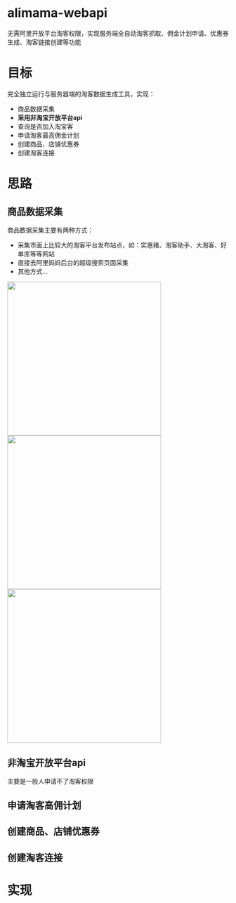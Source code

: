 # alimama-webapi
无需阿里开放平台淘客权限，实现服务端全自动淘客抓取、佣金计划申请、优惠券生成、淘客链接创建等功能

# 目标

完全独立运行与服务器端的淘客数据生成工具，实现：

- 商品数据采集
- <b>采用非淘宝开放平台api</b>
- 查询是否加入淘宝客
- 申请淘客最高佣金计划
- 创建商品、店铺优惠券
- 创建淘客连接

# 思路

## 商品数据采集
商品数据采集主要有两种方式：

- 采集市面上比较大的淘客平台发布站点，如：实惠猪、淘客助手、大淘客、好单库等等网站
- 直接去阿里妈妈后台的超级搜索页面采集
- 其他方式...

<img width="350" src="https://github.com/poorevil/alimama-webapi/blob/master/readme_resource/dataoke.png"/>

<img width="350" src="https://github.com/poorevil/alimama-webapi/blob/master/readme_resource/shihuizhu.png"/>

<img width="350" src="https://github.com/poorevil/alimama-webapi/blob/master/readme_resource/alimama_search.png"/>


## 非淘宝开放平台api
主要是一般人申请不了淘客权限

## 申请淘客高佣计划

## 创建商品、店铺优惠券

## 创建淘客连接


# 实现
